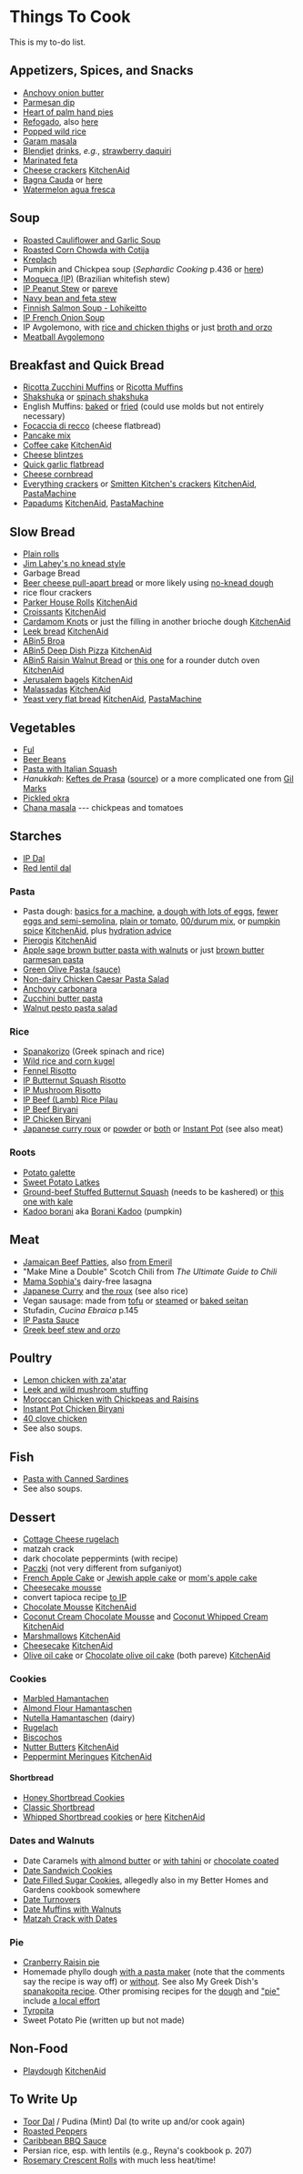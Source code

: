 [KitchenAid]: ../indices/kitchenAid.html
[PastaMachine]: ../indices/pastaMachine.html

# Things To Cook

This is my to-do list.


## Appetizers, Spices, and Snacks

* [Anchovy onion butter](http://food52.com/recipes/26778-anchovy-onion-butter)
* [Parmesan dip](https://www.thekitchn.com/entertaining-recipe-creamy-parmesan-dip-recipes-from-the-kitchn-187441)
* [Heart of palm hand pies](https://www.iheartbrazil.com/hearts-of-palm-hand-pies/)
* [Refogado](https://braziliankitchenabroad.com/brazilian-sofrito/), also [here](https://www.iheartbrazil.com/brazilian-sofrito-recipe/)
* [Popped wild rice](https://jamiegeller.com/recipes/popped-wild-rice/)
* [Garam masala](https://www.thespruceeats.com/what-is-garam-masala-995690)
* [Blendjet](https://www.epicurious.com/recipes-menus/11-frozen-blender-cocktails-gallery) [drinks](https://www.guysgab.com/step-up-your-frozen-drink-game-with-the-blendjet-2-portable-blender/), *e.g.*, [strawberry daquiri](https://www.food.com/recipe/strawberry-daiquiri-smoothie-alcoholic-423850)
* [Marinated feta](https://www.thespruceeats.com/feta-with-olive-oil-and-herbs-591058)
* [Cheese crackers](https://kathrynskitchenblog.com/homemade-cheese-crackers/) [KitchenAid]
* [Bagna Cauda](https://www.epicurious.com/recipes/food/views/bagna-cauda-2827) or [here](https://www.lacucinaitaliana.com/italian-food/italian-dishes/bagna-cauda-traditional-recipe-easy-steps)
* [Watermelon agua fresca](https://www.isabeleats.com/mexican-watermelon-water-agua-de-sandia/)

## Soup

* [Roasted Cauliflower and Garlic Soup](http://cookingwithcurls.com/2017/01/09/roasted-cauliflower-garlic-soup/)
* [Roasted Corn Chowda with Cotija](https://smittenkitchen.com/2017/08/corn-chowder-with-chile-lime-and-cotija/)
* [Kreplach](https://www.epicurious.com/recipes/food/views/kreplach-236219)
* Pumpkin and Chickpea soup (_Sephardic Cooking_ p.436 or [here](https://www.cookitrealgood.com/moroccan-pumpkin-chickpea-soup/))
* [Moqueca (IP)](https://twosleevers.com/brazilian-moqueca/) (Brazilian whitefish stew)
* [IP Peanut Stew](https://www.paintthekitchenred.com/instant-pot-african-peanut-stew/) or [pareve](https://www.budgetbytes.com/african-peanut-stew-vegan/)
* [Navy bean and feta stew](https://www.epicurious.com/recipes/food/views/navy-bean-escarole-stew-with-feta-and-olives)
* [Finnish Salmon Soup - Lohikeitto](https://cookingtheglobe.com/finnish-salmon-soup-lohikeitto/)
* [IP French Onion Soup](https://www.seriouseats.com/the-food-lab-pressure-cooker-caramelized-onions-onion-soup)
* IP Avgolemono, with [rice and chicken thighs](https://poshjournal.com/instant-pot-greek-chicken-lemon-rice-soup-avgolemono) or just [broth and orzo](https://pressureluckcooking.com/instant-pot-egg-lemon-orzo-soup/)
* [Meatball Avgolemono](https://marilenaskitchen.com/greek-meatball-soup/)

## Breakfast and Quick Bread

* [Ricotta Zucchini Muffins](http://www.tasteofbeirut.com/savory-zucchini-and-ricotta-muffins/) or [Ricotta Muffins](https://cafefernando.com/ricotta-and-basil-muffins/)
* [Shakshuka](https://toriavey.com/toris-kitchen/shakshuka/) or [spinach shakshuka](https://www.epicurious.com/recipes/food/views/spinach-shakshuka)
* English Muffins: [baked](http://www.artisanbreadinfive.com/2009/01/25/the-easiest-and-tastiest-homemade-english-muffins) or [fried](http://www.artisanbreadinfive.com/2013/11/01/english-muffins-on-the-stove-top-with-gold-medal-flour-and-red-star-yeast#more-6412) (could use molds but not entirely necessary)
* [Focaccia di recco](https://www.sugarsaltmagic.com/focaccia-di-recco/) (cheese flatbread)
* [Pancake mix](https://www.simplyrecipes.com/recipes/homemade_pancake_mix/)
* [Coffee cake](https://www.piesandtacos.com/coffee-cake/) [KitchenAid]
* [Cheese blintzes](https://jamiegeller.com/recipes/stage-delis-cheese-blintzes/)
* [Quick garlic flatbread](https://spainonafork.com/incredible-5-minute-garlic-flatbread-recipe/)
* [Cheese cornbread](https://www.foodnetwork.com/recipes/food-network-kitchen/cheese-cornbread-3520669)
* [Everything crackers](https://www.loveandoliveoil.com/2021/02/homemade-everything-crackers.html) or [Smitten Kitchen's crackers](https://smittenkitchen.com/2008/08/crisp-rosemary-flatbread/) [KitchenAid], [PastaMachine]
* [Papadums](https://foodpluswords.com/what-are-papadums-and-how-are-they-made/) [KitchenAid], [PastaMachine]

## Slow Bread

* [Plain rolls](http://web.archive.org/web/20210805145235/https://krausnickitchen.com/2012/01/18/no-knead-dinner-rolls-artisan-bread-in-five-minutes-a-day/)
* [Jim Lahey's no knead style](http://cooking.nytimes.com/recipes/11376-no-knead-bread)
* Garbage Bread
* [Beer cheese pull-apart bread](https://smittenkitchen.com/2012/02/cheddar-beer-and-mustard-pull-apart-bread/) or more likely using [no-knead dough](https://artisanbreadinfive.com/2013/01/14/ham-and-cheese-pull-apart-bread-with-gold-medal-flour-2/)
* rice flour crackers
* [Parker House Rolls](https://www.foodandwine.com/recipes/parker-house-rolls) [KitchenAid]
* [Croissants](https://www.foodandwine.com/recipes/all-butter-croissant-dough) [KitchenAid]
* [Cardamom Knots](https://www.epicurious.com/recipes/food/views/cardamom-pastry-roll-knots) or just the filling in another brioche dough [KitchenAid]
* [Leek bread](https://www.feastingathome.com/leek-bread/) [KitchenAid]
* [ABin5 Broa](https://artisanbreadinfive.com/2021/01/15/broa-portuguese-corn-bread-with-caldierada-de-peixe-portuguese-fish-stew/)
* [ABin5 Deep Dish Pizza](https://artisanbreadinfive.com/2016/03/30/deep-dish-pizza/) [KitchenAid]
* [ABin5 Raisin Walnut Bread](https://artisanbreadinfive.com/2017/01/07/raisin-walnut-bread-emile-henry-bread-baker-red-star-platinum-yeast-and-new-abin5-giveaway/) or [this one](https://www.thisjess.com/no-knead-walnut-raisin-bread/) for a rounder dutch oven [KitchenAid]
* [Jerusalem bagels](https://jamiegeller.com/recipes/jerusalem-bagel/) [KitchenAid]
* [Malassadas](https://leitesculinaria.com/7777/recipes-portuguese-malassadas-azorean-doughnuts.html) [KitchenAid]
* [Yeast very flat bread](https://theitaliandishblog.com/imported-20090913150324/2010/6/8/parmesan-rosemary-flatbreads.html)  [KitchenAid], [PastaMachine]

## Vegetables

* [Ful](http://web.archive.org/web/20161109062629/http://www.atasmanian.cooking/blog/2015/3/5/a-fool-for-ful)
* [Beer Beans](https://www.markbittman.com/recipes-1/beer-glazed-black-beans)
* [Pasta with Italian Squash](https://2sistersrecipes.com/pasta-with-italian-squash-or-calabaza/)
* *Hanukkah*: [Keftes de Prasa](https://rebekahlowin.com/keftes-de-prasa-recipe/) ([source](https://web.archive.org/web/20210426182553/https://www.seriouseats.com/recipes/2009/09/keftes-de-prasa-sephardic-style-leek-fritters-rosh-hashanah-jewish-recipe.html)) or a more complicated one from [Gil Marks](https://toriavey.com/gil-marks-keftes-de-prassa-sephardic-leek-patties/)
* [Pickled okra](https://www.thespruceeats.com/pickled-okra-recipe-p2-2216859)
* [Chana masala](https://smittenkitchen.com/2010/02/chana-masala/) --- chickpeas and tomatoes

## Starches

* [IP Dal](https://www.bonappetit.com/story/instant-pot-dal-formula)
* [Red lentil dal](https://www.thespruceeats.com/spicy-lentil-dahl-recipe-1001539)

### Pasta

* Pasta dough: [basics for a machine](https://www.thespruceeats.com/how-to-use-a-pasta-machine-to-make-homemade-pasta-909023), [a dough with lots of eggs](https://www.foodandwine.com/recipes/fresh-pasta-dough), [fewer eggs and semi-semolina](https://www.confettiandbliss.com/fresh-homemade-pasta/), [plain or tomato](https://www.epicuricloud.com/recipe/stand-mixer-pasta-dough-plain-tomato-or-spinach/), [00/durum mix](https://www.recipesfromitaly.com/make-italian-homemade-pasta/), or [pumpkin spice](https://thepracticalkitchen.com/pumpkin-spice-pasta-dough/) [KitchenAid], plus [hydration advice](https://qbcucina.com/blogs/cooking/pasta-dough-troubleshooting)
* [Pierogis](https://somuchfoodblog.com/potato-and-onion-pierogies-with-bacon/) [KitchenAid]
* [Apple sage brown butter pasta with walnuts](https://thepracticalkitchen.com/apple-sage-brown-butter-pasta-walnuts/) or just [brown butter parmesan pasta](https://www.thekitchn.com/recipe-brown-butter-parmesan-pasta-246191)
* [Green Olive Pasta (sauce)](https://www.thekitchn.com/recipe-easy-green-olive-pasta-259032)
* [Non-dairy Chicken Caesar Pasta Salad](https://anourishingplate.com/chicken-caesar-pasta-salad/)
* [Anchovy carbonara](https://www.thekitchn.com/anchovy-carbonara-recipe-23562754)
* [Zucchini butter pasta](https://www.thekitchn.com/zucchini-butter-pasta-recipe-23662168)
* [Walnut pesto pasta salad](https://smittenkitchen.com/2016/06/charred-eggplant-and-walnut-pesto-pasta-salad/)

### Rice

* [Spanakorizo](https://marilenaskitchen.com/easy-greek-spinach-and-rice-dish-spanakorizo/) (Greek spinach and rice)
* [Wild rice and corn kugel](https://jamiegeller.com/recipes/corn-and-wild-rice-kugel/)
* [Fennel Risotto](http://cooking.nytimes.com/recipes/1016978-caramelized-onion-and-fennel-risotto)
* [IP Butternut Squash Risotto](https://theforkedspoon.com/wprm_print/49655/)
* [IP Mushroom Risotto](https://www.seriouseats.com/pressure-cooker-mushroom-risotto-recipe)
* [IP Beef (Lamb) Rice Pilau](https://instantpoteats.com/instant-pot-rice-pilaf-ground-lamb-figs-almonds/)
* [IP Beef Biryani](https://myheartbeets.com/instant-pot-keema-biryani-keema-pulao/)
* [IP Chicken Biryani](https://ministryofcurry.com/chicken-biryani-instant-pot/#recipe)
* [Japanese curry roux](https://www.196flavors.com/japan-japanese-curry/#recipe) or [powder](https://www.okonomikitchen.com/japanese-curry-powder/) or [both](https://www.justonecookbook.com/japanese-curry-powder/) or [Instant Pot](https://www.justonecookbook.com/pressure-cooker-japanese-curry/) (see also meat)

###  Roots

* [Potato galette](https://www.southernliving.com/recipes/crispy-potato-galette)
* [Sweet Potato Latkes](https://www.epicurious.com/recipes/food/views/sweet-potato-latkes-105919)
* [Ground-beef Stuffed Butternut Squash](https://www.allrecipes.com/recipe/279378/ground-beef-stuffed-butternut-squash/) (needs to be kashered) or [this one with kale](https://eatthegains.com/kale-beef-stuffed-butternut-squash/)
* [Kadoo borani](https://afghancooks.com/kadoo-borani-sauteed-pumpkin/) aka [Borani Kadoo](https://cookingwithzahra.com/authentic-afghani-pumpkin-borani-recipe/) (pumpkin)


## Meat

* [Jamaican Beef Patties](http://www.mylifeasamrs.com/2010/09/jamaican-beef-patties.html), also [from Emeril](http://www.foodnetwork.com/recipes/emeril-lagasse/jamaican-meat-patties-recipe.html)
* "Make Mine a Double" Scotch Chili from _The Ultimate Guide to Chili_
* [Mama Sophia's](https://sophiaroe.wordpress.com/2015/02/11/recipe-mama-sophias-dairy-free-lasagna/) dairy-free lasagna
* [Japanese Curry](https://www.justonecookbook.com/japanese-beef-curry/) and [the roux](https://www.justonecookbook.com/how-to-make-curry-roux/)  (see also rice)
* Vegan sausage: made from [tofu](https://minimalistbaker.com/vegan-pepperoni/) or [steamed](https://itdoesnttastelikechicken.com/easy-vegan-seitan-pepperoni/) or [baked seitan](https://www.noracooks.com/vegan-pepperoni/)
* Stufadin, _Cucina Ebraica_ p.145
* [IP Pasta Sauce](https://www.pressurecookrecipes.com/instant-pot-spaghetti-sauce/)
* [Greek beef stew and orzo](https://marilenaskitchen.com/greek-beef-stew-and-baked-orzo-recipe-yiouvetsi/)

## Poultry

* [Lemon chicken with za'atar](https://www.thekitchn.com/lemon-chicken-with-zaatar-23114544)
* [Leek and wild mushroom stuffing](https://www.epicurious.com/recipes/food/views/leek-and-wild-mushroom-stuffing-107292)
* [Moroccan Chicken with Chickpeas and Raisins](https://www.thespruceeats.com/chicken-tagine-with-chickpeas-and-raisins-2394713)
* [Instant Pot Chicken Biryani](http://www.thasneen.com/cooking/express-biryani-instant-pot-chicken-biryani/)
* [40 clove chicken](https://www.foodnetwork.com/recipes/alton-brown/40-cloves-and-a-chicken-recipe-1910661)
* See also soups.

## Fish

* [Pasta with Canned Sardines](https://thegarumfactory.net/2020/04/10/bucatini-with-sardines-fennel-and-breadcrumbs/)
* See also soups.





## Dessert

* [Cottage Cheese rugelach](https://oukosher.org/blog/kosher-trends/kosher-cottage-cheese/)
* matzah crack
* dark chocolate peppermints (with recipe)
* [Paczki](https://www.seasonsandsuppers.ca/polish-paczki-donuts-recipe/) (not very different from sufganiyot)
* [French Apple Cake](https://12tomatoes.com/easy-french-apple-cake/) or [Jewish apple cake](https://www.thespruceeats.com/kosher-apple-cake-2121494) or [mom's apple cake](https://smittenkitchen.com/2008/09/moms-apple-cake/)
* [Cheesecake mousse](https://inthewildheartkitchen.com/2023/05/24/no-bake-cheesecake-mousse/)
* convert tapioca recipe [to IP](https://www.cooksmarts.com/articles/instant-pot-cooking-times-pdf/)
* [Chocolate Mousse](https://www.garnishandglaze.com/chocolate-mousse-recipe/) [KitchenAid]
* [Coconut Cream Chocolate Mousse](https://radiantlifecatalog.com/blog/coconut-milk-chocolate-mousse-recipe-dairyfree-paleo/) and [Coconut Whipped Cream](https://www.radiantlifecatalog.com/blog/coconut-whipped-cream-recipe-dairyfree-and-vegan/) [KitchenAid]
* [Marshmallows](https://www.tasteofhome.com/recipes/homemade-holiday-marshmallows/) [KitchenAid]
* [Cheesecake](https://www.tasteofhome.com/recipes/ricotta-cheesecake/) [KitchenAid]
* [Olive oil cake](https://www.bonappetit.com/recipe/olive-oil-cake) or [Chocolate olive oil cake](https://www.thekitchn.com/chocolate-olive-oil-cake-recipe-23075403) (both pareve) [KitchenAid]



### Cookies

* [Marbled Hamantachen](https://smittenkitchen.com/2021/02/marbled-cheesecake-hamantaschen/#comment-1931148)
* [Almond Flour Hamantaschen](https://www.kosher.com/recipe/gluten-free-hamantaschen-1242)
* [Nutella Hamantaschen](https://toriavey.com/hamantaschen-the-easiest-filling-of-all/) (dairy) 
* [Rugelach](https://www.reddit.com/r/JewishCooking/comments/k5rzrs/made_rugelach_with_the_kids_grandma_goldies_recipe/)
* [Biscochos](https://www.bostonjewishmusic.org/biscochos)
* [Nutter Butters](https://www.epicurious.com/recipes/food/views/nutter-butter-cookies) [KitchenAid]
* [Peppermint Meringues](https://www.upstateramblings.com/peppermint-meringues/) [KitchenAid]

#### Shortbread

* [Honey Shortbread Cookies](http://www.thecrepesofwrath.com/2013/02/20/honey-shortbread-cookies/)
* [Classic Shortbread](https://www.thespruceeats.com/classic-shortbread-recipe-3052187)
* [Whipped Shortbread cookies](https://www.justsotasty.com/whipped-shortbread-cookies/) or [here](https://www.theendlessmeal.com/melt-in-your-mouth-shortbread/#recipe) [KitchenAid]

### Dates and Walnuts

* Date Caramels [with almond butter](https://www.thekitchn.com/how-to-make-vegan-caramels-244025) or [with tahini](https://www.thekitchn.com/recipe-salted-tahini-date-caramels-recipes-from-the-kitchn-195828) or [chocolate coated](https://empoweredsustenance.com/date-caramels/)
* [Date Sandwich Cookies](https://www.tasteofhome.com/recipes/date-filled-sandwich-cookies/)
* [Date Filled Sugar Cookies](https://ohmysugarhigh.com/soft-and-chewy-date-filled-sugar-cookies/), allegedly also in my Better Homes and Gardens cookbook somewhere
* [Date Turnovers](https://www.thespruceeats.com/date-turnovers-3056099)
* [Date Muffins with Walnuts](https://www.thespruceeats.com/date-muffins-3056143)
* [Matzah Crack with Dates](https://jessicasepel.com/healthy-chocolate-caramel-matzo-slice/)

### Pie

* [Cranberry Raisin pie](https://www.afamilyfeast.com/cranberry-raisin-pie/)
* Homemade phyllo dough [with a pasta maker](https://www.thespruceeats.com/homemade-phyllo-dough-1705600) (note that the comments say the recipe is way off) or [without](https://www.mygreekdish.com/recipe/easy-homemade-phyllo-recipe-beginners/).  See also My Greek Dish's [spanakopita recipe](https://www.mygreekdish.com/recipe/traditional-greek-spinach-pie-spanakopita-recipe-with-homemade-phyllo/).  Other promising recipes for the [dough](https://deliciousfromscratch.com/filo-dough-recipe/) and ["pie"](https://deliciousfromscratch.com/spinach-feta-pie-recipe/) include [a local effort](https://thegarumfactory.net/2020/03/27/saloniki-spanakopita/)
* [Tyropita](https://www.mygreekdish.com/recipe/tiropita-greek-feta-cheese-pie/)
* Sweet Potato Pie (written up but not made)



## Non-Food

* [Playdough](https://livingwellmom.com/easy-homemade-playdough-recipe/#playdoughmorefun) [KitchenAid]



## To Write Up

* [Toor Dal](http://chilliandmint.com/2013/12/02/indian-toor-dal-one-of-my-absolute-favourites/) / Pudina (Mint) Dal (to write up and/or cook again)
* [Roasted Peppers](http://toriavey.com/how-to/2010/02/roasted-bell-peppers/)
* [Caribbean BBQ Sauce](http://web.archive.org/web/20150915063423/http://forums.gardenweb.com/discussions/2098748/first-scotch-bonnets-what-sauce-recipes-can-i-make)
* Persian rice, esp. with lentils (e.g., Reyna's cookbook p. 207)
* [Rosemary Crescent Rolls](http://www.artisanbreadinfive.com/2011/09/21/rosemary-crescent-rolls#more-3285) with much less heat/time!
